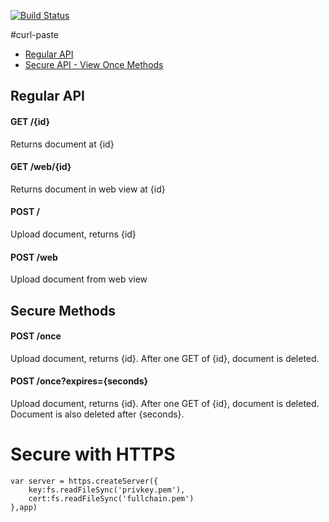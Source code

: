 [![Build Status](https://travis-ci.org/rook2pawn/curl-paste.svg?branch=master)](https://travis-ci.org/rook2pawn/curl-paste)

#curl-paste

* <a href='#regularapi'>Regular API</a>
* <a href='#secureapi'>Secure API - View Once Methods</a>

<a name='regularapi'></a>
## Regular API

#### GET /{id}
Returns document at {id}

#### GET /web/{id}
Returns document in web view at {id}

#### POST /
Upload document, returns {id}

#### POST /web
Upload document from web view

<a name='secureapi'></a>
## Secure Methods

#### POST /once
Upload document, returns {id}. After one GET of {id}, document is deleted.

#### POST /once?expires={seconds}
Upload document, returns {id}. After one GET of {id}, document is deleted. Document is also deleted after {seconds}.


# Secure with HTTPS

    var server = https.createServer({
        key:fs.readFileSync('privkey.pem'),
        cert:fs.readFileSync('fullchain.pem')
    },app)



